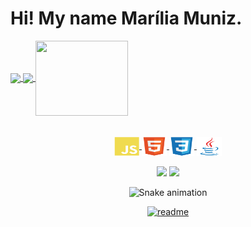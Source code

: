 <h1> Hi! My name Marília Muniz. </h1>

<div>
  <a href="https://github.com/GabiMuniz1">
  <img height="120em"   align="center" src="https://github-readme-stats.vercel.app/api?username=GabiMuniz1&show_icons=true&theme=react&include_all_commits=true&count_private=true"/>
  <img height="120em"  align="center" src="https://github-readme-stats.vercel.app/api/top-langs/?username=GabiMuniz1&layout=compact&langs_count=7&theme=react"/>
  <img height="120" width="148" align="center" src="https://media1.tenor.com/images/68e8337fb4eb7e40645d832c64762a8b/tenor.gif?itemid=19443613">
</div>
   
 <br>
  <div  align="center"> 
  <div style="display: inline_block"><br>
  <img align="center" alt="Rafa-Js" height="30" width="40" src="https://raw.githubusercontent.com/devicons/devicon/master/icons/javascript/javascript-plain.svg">
  <img align="center" alt="HTML" height="30" width="40" src="https://raw.githubusercontent.com/devicons/devicon/master/icons/html5/html5-original.svg">
  <img align="center" alt="CSS" height="30" width="40" src="https://raw.githubusercontent.com/devicons/devicon/master/icons/css3/css3-original.svg">
  <img align="center" alt="java" height="30" width="40" src="https://raw.githubusercontent.com/devicons/devicon/master/icons/java/java-original.svg">
 
    
</div>
 <br>

  <div  align="center">
  <a href="https://www.instagram.com/gabi._muniz/" target="_blank"><img src="https://img.shields.io/badge/-Instagram-%23E4405F?style=for-the-badge&logo=instagram&logoColor=white" target="_blank"></a>
  <a href="https://www.linkedin.com/in/mariliamuniz/" target="_blank"><img src="https://img.shields.io/badge/-LinkedIn-%230077B5?style=for-the-badge&logo=linkedin&logoColor=white" target="_blank"></a> 
 
  ![Snake animation](https://github.com/GabiMuniz1/GabiMuniz1/blob/output/github-contribution-grid-snake.svg)
 
</div>
 
[![readme](https://github-readme-stats.vercel.app/api/pin/?username=GabiMuniz1&repo=GabiMuniz1&theme=react)](https://github.com/GabiMuniz1/GabiMuniz1)
